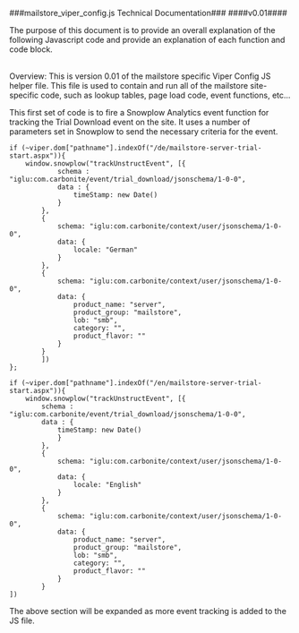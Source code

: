 ###mailstore_viper_config.js Technical Documentation###
####v0.01####
<br>

The purpose of this document is to provide an overall explanation of the following Javascript code and provide an explanation of each function and code block.
<br><br>

Overview:
This is version 0.01 of the mailstore specific Viper Config JS helper file.  This file is used to contain and run all of the mailstore site-specific code, such as lookup tables, page load code, event functions, etc...  


This first set of code is to fire a Snowplow Analytics event function for tracking the Trial Download event on the site.  It uses a number of parameters set in Snowplow to send the necessary criteria for the event.

    
    if (~viper.dom["pathname"].indexOf("/de/mailstore-server-trial-start.aspx")){
        window.snowplow("trackUnstructEvent", [{
                schema : "iglu:com.carbonite/event/trial_download/jsonschema/1-0-0",
                data : {
                    timeStamp: new Date()
                }
            },
            {
                schema: "iglu:com.carbonite/context/user/jsonschema/1-0-0",
                data: {
                    locale: "German"
                }
            },
            {
                schema: "iglu:com.carbonite/context/user/jsonschema/1-0-0",
                data: {
                    product_name: "server",
                    product_group: "mailstore",
                    lob: "smb",
                    category: "",
                    product_flavor: ""
                }
            }
            ])
    };

    if (~viper.dom["pathname"].indexOf("/en/mailstore-server-trial-start.aspx")){
        window.snowplow("trackUnstructEvent", [{
            schema : "iglu:com.carbonite/event/trial_download/jsonschema/1-0-0",
            data : {
                timeStamp: new Date()
                }
            },
            {
                schema: "iglu:com.carbonite/context/user/jsonschema/1-0-0",
                data: {
                    locale: "English"
                }
            },
            {
                schema: "iglu:com.carbonite/context/user/jsonschema/1-0-0",
                data: {
                    product_name: "server",
                    product_group: "mailstore",
                    lob: "smb",
                    category: "",
                    product_flavor: ""
                }
            }
    ])


The above section will be expanded as more event tracking is added to the JS file.